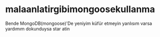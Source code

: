 # malaanlatirgibimongoosekullanma
Bende MongoDB(mongoose)'De yeniyim küfür etmeyin yanlısım varsa yardımım dokunduysa star atin
